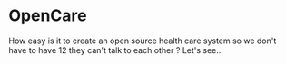 # OpenCare
How easy is it to create an open source health care system so we don't have to have 12 they can't talk to each other ? Let's see...
